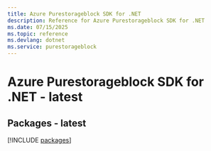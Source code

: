 ```yaml
---
title: Azure Purestorageblock SDK for .NET
description: Reference for Azure Purestorageblock SDK for .NET
ms.date: 07/15/2025
ms.topic: reference
ms.devlang: dotnet
ms.service: purestorageblock
---
```

# Azure Purestorageblock SDK for .NET - latest
## Packages - latest
[!INCLUDE [packages](purestorageblock-index.md)]